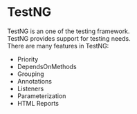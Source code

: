 # TestNG
TestNG is an one of the testing framework.<br>
TestNG provides support for testing needs.<br>
There are many features in TestNG:<br>
  <ul><li> Priority</li>
  <li>DependsOnMethods</li>
  <li>Grouping</li>
  <li>Annotations</li>
  <li>Listeners</li>
  <li>Parameterization</li>
 <li>HTML Reports</li> 
    </ul>

